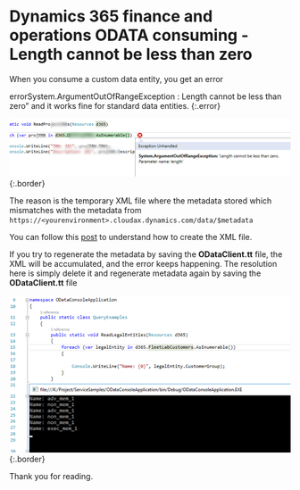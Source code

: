# Dynamics 365 finance and operations ODATA consuming - Length cannot be less than zero



When you consume a custom data entity, you get an error

errorSystem.ArgumentOutOfRangeException : Length cannot be less than zero” and it works fine for standard data entities.
{:.error}

![Image](/imagesposts/Dynamics-365-finance-and-operations-ODATA-consuming-Length-cannot-be-less-than-zero_1.png#center){:.border}

The reason is the temporary XML file where the metadata stored which mismatches with the metadata from `https://<yourenvironment>.cloudax.dynamics.com/data/$metadata`

You can follow this [post](https://nuxulu.com/2019/12/16/Consuming-Dynamics-365-Finance-and-Operations-OData-services-from-NET.html) to understand how to create the XML file.

If you try to regenerate the metadata by saving the **ODataClient.tt** file, the XML will be accumulated, and the error keeps happening. 
The resolution here is simply delete it and regenerate metadata again by saving the **ODataClient.tt** file

![Image](/imagesposts/Dynamics-365-finance-and-operations-ODATA-consuming-Length-cannot-be-less-than-zero_2.png#center){:.border}

Thank you for reading.

